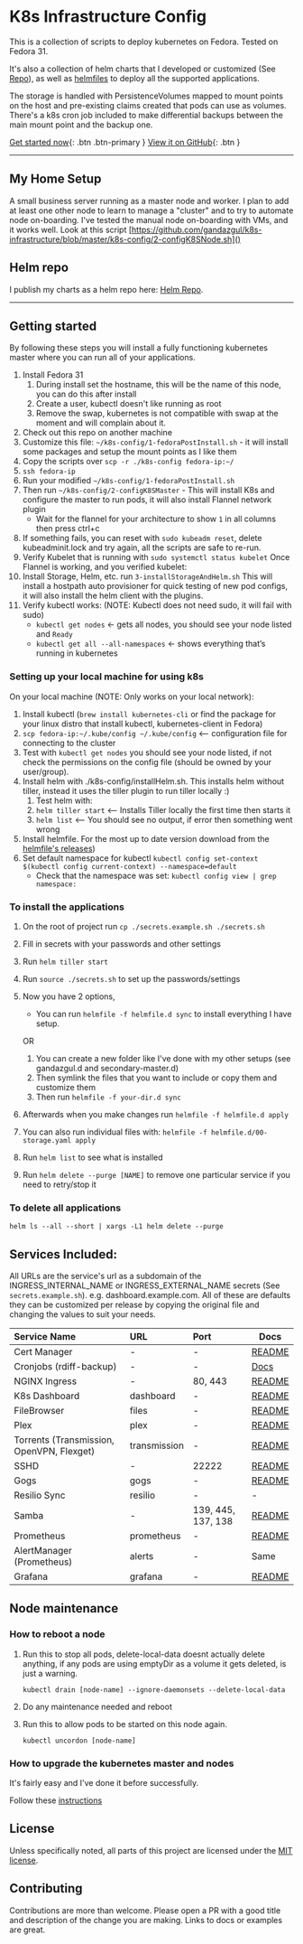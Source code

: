 # K8s Infrastructure Config

This is a collection of scripts to deploy kubernetes on Fedora. Tested on Fedora 31. 

It's also a collection of helm charts that I developed or customized (See [Repo](#helm-repo)), as well as [helmfiles](https://github.com/roboll/helmfile/) 
to deploy all the supported applications.

The storage is handled with PersistenceVolumes mapped to mount points on the host and pre-existing claims 
created that pods can use as volumes. There's a k8s cron job included to make differential backups between the main mount point and the backup one.

[Get started now](#getting-started){: .btn .btn-primary } 
[View it on GitHub](https://github.com/gandazgul/k8s-infrastructure){: .btn }

---

## My Home Setup

A small business server running as a master node and worker. I plan to add at least one other 
node to learn to manage a "cluster" and to try to automate node on-boarding. I've tested the 
manual node on-boarding with VMs, and it works well. 
Look at this script [https://github.com/gandazgul/k8s-infrastructure/blob/master/k8s-config/2-configK8SNode.sh]()

## Helm repo

I publish my charts as a helm repo here: [Helm Repo](https://gandazgul.github.io/k8s-infrastructure/helmrepo/).

---

## Getting started

By following these steps you will install a fully functioning kubernetes master where you can run all of your applications.

1. Install Fedora 31
    1. During install set the hostname, this will be the name of this node, you can do this after install
    2. Create a user, kubectl doesn't like running as root
    3. Remove the swap, kubernetes is not compatible with swap at the moment and will complain about it. 
2. Check out this repo on another machine
3. Customize this file: `~/k8s-config/1-fedoraPostInstall.sh` - it will install some packages and setup the mount 
points as I like them
4. Copy the scripts over `scp -r ./k8s-config fedora-ip:~/`
5. `ssh fedora-ip`
6. Run your modified `~/k8s-config/1-fedoraPostInstall.sh`
7. Then run `~/k8s-config/2-configK8SMaster` - This will install K8s and configure the master to run pods, it will also install 
Flannel network plugin
    * Wait for the flannel for your architecture to show `1` in all columns then press ctrl+c
8. If something fails, you can reset with `sudo kubeadm reset`, delete kubeadminit.lock and try again, all the 
scripts are safe to re-run.
9. Verify Kubelet that is running with `sudo systemctl status kubelet`
Once Flannel is working, and you verified kubelet:
10. Install Storage, Helm, etc. run `3-installStorageAndHelm.sh`
This will install a hostpath auto provisioner for quick testing of new pod configs, it will also install the helm 
client with the plugins.
9. Verify kubectl works: (NOTE: Kubectl does not need sudo, it will fail with sudo)
    * `kubectl get nodes` ← gets all nodes, you should see your node listed and `Ready`
    * `kubectl get all --all-namespaces` ← shows everything that’s running in kubernetes

### Setting up your local machine for using k8s

On your local machine (NOTE: Only works on your local network):
1. Install kubectl (`brew install kubernetes-cli` or find the package for your linux distro that install kubectl, 
kubernetes-client in Fedora)
2. `scp fedora-ip:~/.kube/config ~/.kube/config` <-- configuration file for connecting to the cluster
3. Test with `kubectl get nodes` you should see your node listed, if not check the permissions on the config file 
(should be owned by your user/group).
4. Install helm with ./k8s-config/installHelm.sh. This installs helm without tiller, instead it uses the tiller plugin 
to run tiller locally :)
    1. Test helm with:
    2. `helm tiller start` <-- Installs Tiller locally the first time then starts it
    3. `helm list` <-- You should see no output, if error then something went wrong
5. Install helmfile. For the most up to date version download from the [helmfile's releases](https://github.com/roboll/helmfile/releases))
6. Set default namespace for kubectl `kubectl config set-context $(kubectl config current-context) --namespace=default`
    * Check that the namespace was set: `kubectl config view | grep namespace:`

### To install the applications

1. On the root of project run `cp ./secrets.example.sh ./secrets.sh`
2. Fill in secrets with your passwords and other settings
3. Run `helm tiller start`
4. Run `source ./secrets.sh` to set up the passwords/settings
5. Now you have 2 options, 
    * You can run `helmfile -f helmfile.d sync` to install everything I have setup.
    
    OR
    
    1. You can create a new folder like I've done with my other setups (see gandazgul.d and secondary-master.d)
    2. Then symlink the files that you want to include or copy them and customize them
    3. Then run `helmfile -f your-dir.d sync` 
5. Afterwards when you make changes run `helmfile -f helmfile.d apply`
6. You can also run individual files with: `helmfile -f helmfile.d/00-storage.yaml apply`
8. Run `helm list` to see what is installed
9. Run `helm delete --purge [NAME]` to remove one particular service if you need to retry/stop it 

### To delete all applications

`helm ls --all --short | xargs -L1 helm delete --purge`

## Services Included:

All URLs are the service's url as a subdomain of the INGRESS_INTERNAL_NAME or INGRESS_EXTERNAL_NAME secrets 
(See `secrets.example.sh`). e.g. dashboard.example.com. All of these are defaults they can be customized per release 
by copying the original file and changing the values to suit your needs. 

| Service Name                              | URL          | Port               | Docs                                                   |
|:------------------------------------------|:-------------|:-------------------|--------------------------------------------------------|
| Cert Manager                              | -            | -                  | [README](https://github.com/jetstack/cert-manager)     |  
| Cronjobs (rdiff-backup)                   | -            | -                  | [Docs](https://www.nongnu.org/rdiff-backup/docs.html)  |
| NGINX Ingress                             | -            | 80, 443            | [README](https://kubernetes.github.io/ingress-nginx/)  |
| K8s Dashboard                             | dashboard    | -                  | [README](https://github.com/kubernetes/dashboard)      |
| FileBrowser                               | files        | -                  | [README](https://github.com/filebrowser/filebrowser/)  |
| Plex                                      | plex         | -                  | [README](https://github.com/munnerz/kube-plex)         |
| Torrents (Transmission, OpenVPN, Flexget) | transmission | -                  | [README](/charts/seedbox/README.md)                    |
| SSHD                                      | -            | 22222              | [README](/docker/sshd/README.md)                       |
| Gogs                                      | gogs         | -                  | [README](https://hub.helm.sh/charts/incubator/gogs)    |
| Resilio Sync                              | resilio      | -                  | -                                                      |
| Samba                                     | -            | 139, 445, 137, 138 | [README](/charts/samba/README.md)                      |
| Prometheus                                | prometheus   | -                  | [README](https://hub.helm.sh/charts/stable/prometheus) |
| AlertManager (Prometheus)                 | alerts       | -                  | Same                                                   |
| Grafana                                   | grafana      | -                  | [README](https://hub.helm.sh/charts/stable/grafana)    | 

## Node maintenance

### How to reboot a node

1. Run this to stop all pods, delete-local-data doesnt actually delete anything, if any pods are using emptyDir as a 
volume it gets deleted, is just a warning.

    `kubectl drain [node-name] --ignore-daemonsets --delete-local-data`

2. Do any maintenance needed and reboot
3. Run this to allow pods to be started on this node again.

    `kubectl uncordon [node-name]`
    
### How to upgrade the kubernetes master and nodes

It's fairly easy and I've done it before successfully.

Follow these [instructions](https://kubernetes.io/docs/tasks/administer-cluster/kubeadm/kubeadm-upgrade-1-13/)

## License

Unless specifically noted, all parts of this project are licensed under the [MIT license](https://github.com/gandazgul/k8s-infrastructure/blob/master/LICENSE.md).

## Contributing

Contributions are more than welcome. Please open a PR with a good title and description of the change you are making. 
Links to docs or examples are great.
